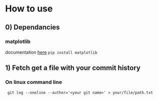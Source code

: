 # How to use
## 0) Dependancies 

 ### matplotlib
  documentation [here](https://matplotlib.org/stable/)
 ``` pip install matplotlib ```

## 1) Fetch get a file with your commit history

### On linux command line
 ``` git log --oneline --author='<your git name>' > your/file/path.txt```

